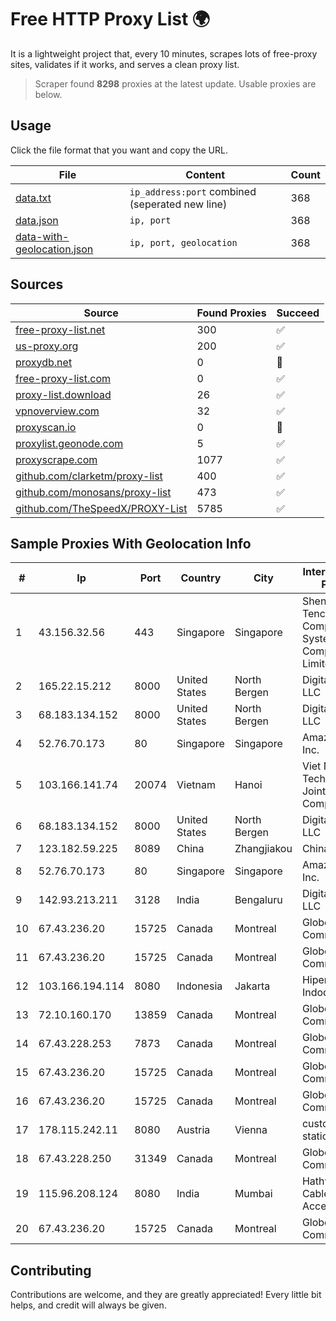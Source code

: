 
# Free HTTP Proxy List 🌍

It is a lightweight project that, every 10 minutes, scrapes lots of free-proxy sites, validates if it works, and serves a clean proxy list.


> Scraper found **8298** proxies at the latest update. Usable proxies are below.

## Usage

Click the file format that you want and copy the URL.


|File|Content|Count|
|----|-------|-----|
|[data.txt](https://raw.githubusercontent.com/themiralay/Proxy-List-World/master/data.txt)|`ip_address:port` combined (seperated new line)|368|
|[data.json](https://raw.githubusercontent.com/themiralay/Proxy-List-World/master/data.json)|`ip, port`|368|
|[data-with-geolocation.json](https://raw.githubusercontent.com/themiralay/Proxy-List-World/master/data-with-geolocation.json)|`ip, port, geolocation`|368|

## Sources

|Source|Found Proxies|Succeed|
|------|-------------|-------|
|[free-proxy-list.net](https://free-proxy-list.net)|300|✅|
|[us-proxy.org](https://www.us-proxy.org)|200|✅|
|[proxydb.net](http://proxydb.net)|0|🚫|
|[free-proxy-list.com](https://free-proxy-list.com/?page=&port=&type%5B%5D=http&type%5B%5D=https&up_time=0&search=Search)|0|✅|
|[proxy-list.download](https://www.proxy-list.download/HTTP)|26|✅|
|[vpnoverview.com](https://vpnoverview.com/privacy/anonymous-browsing/free-proxy-servers)|32|✅|
|[proxyscan.io](https://www.proxyscan.io)|0|🚫|
|[proxylist.geonode.com](https://proxylist.geonode.com/api/proxy-list?limit=300&page=1&sort_by=lastChecked&sort_type=desc&protocols=http,https)|5|✅|
|[proxyscrape.com](https://api.proxyscrape.com/v2/?request=displayproxies&protocol=http&timeout=10000&country=all&ssl=all&anonymity=all)|1077|✅|
|[github.com/clarketm/proxy-list](https://raw.githubusercontent.com/clarketm/proxy-list/master/proxy-list-raw.txt)|400|✅|
|[github.com/monosans/proxy-list](https://raw.githubusercontent.com/monosans/proxy-list/main/proxies/http.txt)|473|✅|
|[github.com/TheSpeedX/PROXY-List](https://raw.githubusercontent.com/TheSpeedX/PROXY-List/master/http.txt)|5785|✅|


## Sample Proxies With Geolocation Info

|#|Ip|Port|Country|City|Internet Service Provider|
|-|--|----|-------|----|-------------------------|
|1|43.156.32.56|443|Singapore|Singapore|Shenzhen Tencent Computer Systems Company Limited|
|2|165.22.15.212|8000|United States|North Bergen|DigitalOcean, LLC|
|3|68.183.134.152|8000|United States|North Bergen|DigitalOcean, LLC|
|4|52.76.70.173|80|Singapore|Singapore|Amazon.com, Inc.|
|5|103.166.141.74|20074|Vietnam|Hanoi|Viet NAM Cloud Technology Joint Stock Company|
|6|68.183.134.152|8000|United States|North Bergen|DigitalOcean, LLC|
|7|123.182.59.225|8089|China|Zhangjiakou|China Telecom|
|8|52.76.70.173|80|Singapore|Singapore|Amazon.com, Inc.|
|9|142.93.213.211|3128|India|Bengaluru|DigitalOcean, LLC|
|10|67.43.236.20|15725|Canada|Montreal|GloboTech Communications|
|11|67.43.236.20|15725|Canada|Montreal|GloboTech Communications|
|12|103.166.194.114|8080|Indonesia|Jakarta|Hipernet Indodata|
|13|72.10.160.170|13859|Canada|Montreal|GloboTech Communications|
|14|67.43.228.253|7873|Canada|Montreal|GloboTech Communications|
|15|67.43.236.20|15725|Canada|Montreal|GloboTech Communications|
|16|67.43.236.20|15725|Canada|Montreal|GloboTech Communications|
|17|178.115.242.11|8080|Austria|Vienna|customers with static IP|
|18|67.43.228.250|31349|Canada|Montreal|GloboTech Communications|
|19|115.96.208.124|8080|India|Mumbai|Hathway IP over Cable Internet Access|
|20|67.43.236.20|15725|Canada|Montreal|GloboTech Communications|



## Contributing

Contributions are welcome, and they are greatly appreciated! Every
little bit helps, and credit will always be given.

